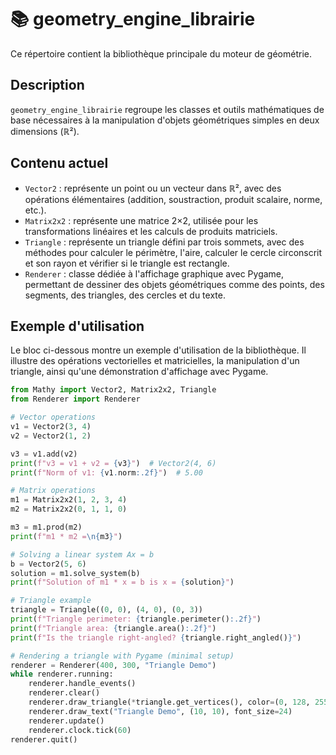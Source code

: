 # 📚 geometry_engine_librairie

Ce répertoire contient la bibliothèque principale du moteur de géométrie.

## Description

`geometry_engine_librairie` regroupe les classes et outils mathématiques de base nécessaires à la manipulation d'objets géométriques simples en deux dimensions (ℝ²).

## Contenu actuel

- `Vector2` : représente un point ou un vecteur dans ℝ², avec des opérations élémentaires (addition, soustraction, produit scalaire, norme, etc.).
- `Matrix2x2` : représente une matrice 2×2, utilisée pour les transformations linéaires et les calculs de produits matriciels.
- `Triangle` : représente un triangle défini par trois sommets, avec des méthodes pour calculer le périmètre, l'aire, calculer le cercle circonscrit et son rayon et vérifier si le triangle est rectangle.
- `Renderer` : classe dédiée à l'affichage graphique avec Pygame, permettant de dessiner des objets géométriques comme des points, des segments, des triangles, des cercles et du texte.

## Exemple d'utilisation

Le bloc ci-dessous montre un exemple d'utilisation de la bibliothèque. Il illustre des opérations vectorielles et matricielles, la manipulation d'un triangle, ainsi qu'une démonstration d'affichage avec Pygame.

```python
from Mathy import Vector2, Matrix2x2, Triangle
from Renderer import Renderer

# Vector operations
v1 = Vector2(3, 4)
v2 = Vector2(1, 2)

v3 = v1.add(v2)
print(f"v3 = v1 + v2 = {v3}")  # Vector2(4, 6)
print(f"Norm of v1: {v1.norm:.2f}")  # 5.00

# Matrix operations
m1 = Matrix2x2(1, 2, 3, 4)
m2 = Matrix2x2(0, 1, 1, 0)

m3 = m1.prod(m2)
print(f"m1 * m2 =\n{m3}")

# Solving a linear system Ax = b
b = Vector2(5, 6)
solution = m1.solve_system(b)
print(f"Solution of m1 * x = b is x = {solution}")

# Triangle example
triangle = Triangle((0, 0), (4, 0), (0, 3))
print(f"Triangle perimeter: {triangle.perimeter():.2f}")
print(f"Triangle area: {triangle.area():.2f}")
print(f"Is the triangle right-angled? {triangle.right_angled()}")

# Rendering a triangle with Pygame (minimal setup)
renderer = Renderer(400, 300, "Triangle Demo")
while renderer.running:
    renderer.handle_events()
    renderer.clear()
    renderer.draw_triangle(*triangle.get_vertices(), color=(0, 128, 255), width=2)
    renderer.draw_text("Triangle Demo", (10, 10), font_size=24)
    renderer.update()
    renderer.clock.tick(60)
renderer.quit()